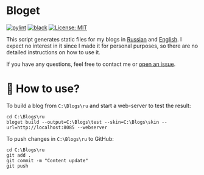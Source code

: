 # Bloget
 
[![pylint](https://github.com/vkostyanetsky/BlogBuilder/actions/workflows/pylint.yml/badge.svg)](https://github.com/vkostyanetsky/BlogBuilder/actions/workflows/pylint.yml) [![black](https://github.com/vkostyanetsky/BlogBuilder/actions/workflows/black.yml/badge.svg)](https://github.com/vkostyanetsky/BlogBuilder/actions/workflows/black.yml) [![License: MIT](https://img.shields.io/badge/License-MIT-yellow.svg)](https://opensource.org/licenses/MIT)

This script generates static files for my blogs in [Russian](https://kostyanetsky.ru) and [English](https://kostyanetsky.me). I expect no interest in it since I made it for personal purposes, so there are no detailed instructions on how to use it. 

If you have any questions, feel free to contact me or [open an issue](https://github.com/vkostyanetsky/Bloget/issues/new).

# 🙂 How to use?

To build a blog from `C:\Blogs\ru` and start a web-server to test the result: 

```
cd C:\Blogs\ru
bloget build --output=C:\Blogs\test --skin=C:\Blogs\skin --url=http://localhost:8085 --webserver
```

To push changes in `C:\Blogs\ru` to GitHub: 

```
cd C:\Blogs\ru
git add .
git commit -m "Content update"
git push
```